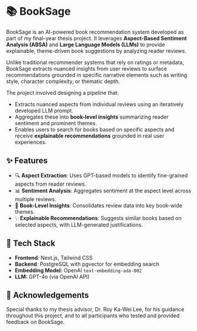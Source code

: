 # 📚 BookSage

BookSage is an AI-powered book recommendation system developed as part of my final-year thesis project. It leverages **Aspect-Based Sentiment Analysis (ABSA)** and **Large Language Models (LLMs)** to provide explainable, theme-driven book suggestions by analyzing reader reviews.

Unlike traditional recommender systems that rely on ratings or metadata, BookSage extracts nuanced insights from user reviews to surface recommendations grounded in specific narrative elements such as writing style, character complexity, or thematic depth.

The project involved designing a pipeline that:
- Extracts nuanced aspects from individual reviews using an iteratively developed LLM prompt.
- Aggregates these into **book-level insights** summarizing reader sentiment and prominent themes.
- Enables users to search for books based on specific aspects and receive **explainable recommendations** grounded in real user experiences.


## ✨ Features

- 🔍 **Aspect Extraction**: Uses GPT-based models to identify fine-grained aspects from reader reviews.
- 📊 **Sentiment Analysis**: Aggregates sentiment at the aspect level across multiple reviews.
- 📖 **Book-Level Insights**: Consolidates review data into key book-wide themes.
- 💡 **Explainable Recommendations**: Suggests similar books based on selected aspects, with LLM-generated justifications.

  
## 🧱 Tech Stack

- **Frontend**: Next.js, Tailwind CSS
- **Backend**: PostgreSQL with pgvector for embedding search
- **Embedding Model:** OpenAI `text-embedding-ada-002`
- **LLM:** GPT-4o (via OpenAI API)


## 🤝 Acknowledgements
Special thanks to my thesis advisor, Dr. Roy Ka-Wei Lee, for his guidance throughout this project, and to all participants who tested and provided feedback on BookSage.
